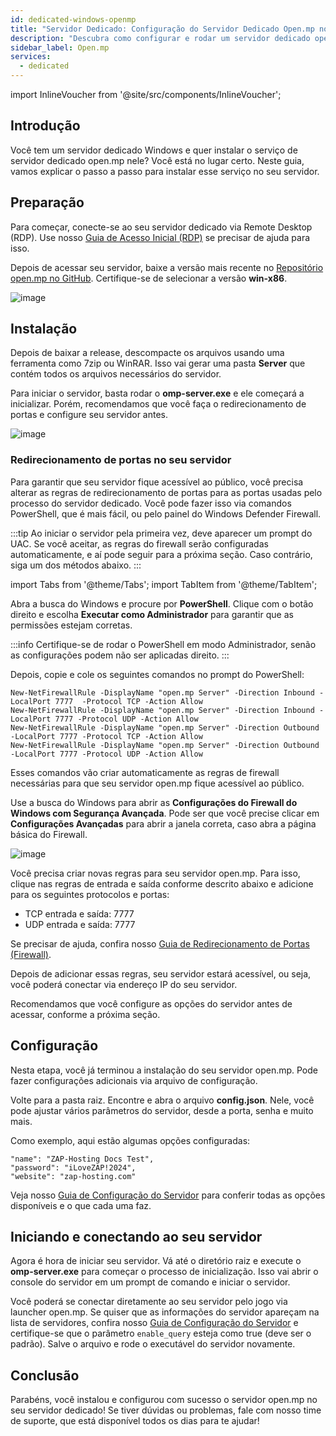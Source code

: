 ```yaml
---
id: dedicated-windows-openmp
title: "Servidor Dedicado: Configuração do Servidor Dedicado Open.mp no Windows"
description: "Descubra como configurar e rodar um servidor dedicado open.mp no Windows para uma jogatina multiplayer sem travas → Saiba mais agora"
sidebar_label: Open.mp
services:
  - dedicated
---
```


import InlineVoucher from '@site/src/components/InlineVoucher';

## Introdução

Você tem um servidor dedicado Windows e quer instalar o serviço de servidor dedicado open.mp nele? Você está no lugar certo. Neste guia, vamos explicar o passo a passo para instalar esse serviço no seu servidor.

<InlineVoucher />

## Preparação

Para começar, conecte-se ao seu servidor dedicado via Remote Desktop (RDP). Use nosso [Guia de Acesso Inicial (RDP)](vserver-windows-userdp.md) se precisar de ajuda para isso.

Depois de acessar seu servidor, baixe a versão mais recente no [Repositório open.mp no GitHub](https://github.com/openmultiplayer/open.mp/releases). Certifique-se de selecionar a versão **win-x86**.

![image](https://screensaver01.zap-hosting.com/index.php/s/sCGpA3dwHngbNCy/preview)

## Instalação

Depois de baixar a release, descompacte os arquivos usando uma ferramenta como 7zip ou WinRAR. Isso vai gerar uma pasta **Server** que contém todos os arquivos necessários do servidor.

Para iniciar o servidor, basta rodar o **omp-server.exe** e ele começará a inicializar. Porém, recomendamos que você faça o redirecionamento de portas e configure seu servidor antes.

![image](https://screensaver01.zap-hosting.com/index.php/s/xeqZjg8RMCnRcZf/preview)

### Redirecionamento de portas no seu servidor

Para garantir que seu servidor fique acessível ao público, você precisa alterar as regras de redirecionamento de portas para as portas usadas pelo processo do servidor dedicado. Você pode fazer isso via comandos PowerShell, que é mais fácil, ou pelo painel do Windows Defender Firewall.

:::tip
Ao iniciar o servidor pela primeira vez, deve aparecer um prompt do UAC. Se você aceitar, as regras do firewall serão configuradas automaticamente, e aí pode seguir para a próxima seção. Caso contrário, siga um dos métodos abaixo.
:::

import Tabs from '@theme/Tabs';
import TabItem from '@theme/TabItem';

<Tabs>
<TabItem value="powershell" label="Via PowerShell" default>

Abra a busca do Windows e procure por **PowerShell**. Clique com o botão direito e escolha **Executar como Administrador** para garantir que as permissões estejam corretas.

:::info
Certifique-se de rodar o PowerShell em modo Administrador, senão as configurações podem não ser aplicadas direito.
:::

Depois, copie e cole os seguintes comandos no prompt do PowerShell:
```
New-NetFirewallRule -DisplayName "open.mp Server" -Direction Inbound -LocalPort 7777  -Protocol TCP -Action Allow
New-NetFirewallRule -DisplayName "open.mp Server" -Direction Inbound -LocalPort 7777 -Protocol UDP -Action Allow
New-NetFirewallRule -DisplayName "open.mp Server" -Direction Outbound -LocalPort 7777 -Protocol TCP -Action Allow
New-NetFirewallRule -DisplayName "open.mp Server" -Direction Outbound -LocalPort 7777 -Protocol UDP -Action Allow
```

Esses comandos vão criar automaticamente as regras de firewall necessárias para que seu servidor open.mp fique acessível ao público.

</TabItem>

<TabItem value="windefender" label="Via Windows Defender">

Use a busca do Windows para abrir as **Configurações do Firewall do Windows com Segurança Avançada**. Pode ser que você precise clicar em **Configurações Avançadas** para abrir a janela correta, caso abra a página básica do Firewall.

![image](https://github.com/zaphosting/docs/assets/42719082/5fb9f943-7e51-4d8f-9df4-2f5ff60857d3)

Você precisa criar novas regras para seu servidor open.mp. Para isso, clique nas regras de entrada e saída conforme descrito abaixo e adicione para os seguintes protocolos e portas:
- TCP entrada e saída: 7777
- UDP entrada e saída: 7777

Se precisar de ajuda, confira nosso [Guia de Redirecionamento de Portas (Firewall)](vserver-windows-port.md).

</TabItem>
</Tabs>

Depois de adicionar essas regras, seu servidor estará acessível, ou seja, você poderá conectar via endereço IP do seu servidor.

Recomendamos que você configure as opções do servidor antes de acessar, conforme a próxima seção.

## Configuração

Nesta etapa, você já terminou a instalação do seu servidor open.mp. Pode fazer configurações adicionais via arquivo de configuração.

Volte para a pasta raiz. Encontre e abra o arquivo **config.json**. Nele, você pode ajustar vários parâmetros do servidor, desde a porta, senha e muito mais.

Como exemplo, aqui estão algumas opções configuradas:
```
"name": "ZAP-Hosting Docs Test",
"password": "iLoveZAP!2024",
"website": "zap-hosting.com"
```

Veja nosso [Guia de Configuração do Servidor](openmp-configuration.md) para conferir todas as opções disponíveis e o que cada uma faz.

## Iniciando e conectando ao seu servidor

Agora é hora de iniciar seu servidor. Vá até o diretório raiz e execute o **omp-server.exe** para começar o processo de inicialização. Isso vai abrir o console do servidor em um prompt de comando e iniciar o servidor.

Você poderá se conectar diretamente ao seu servidor pelo jogo via launcher open.mp. Se quiser que as informações do servidor apareçam na lista de servidores, confira nosso [Guia de Configuração do Servidor](openmp-configuration.md) e certifique-se que o parâmetro `enable_query` esteja como true (deve ser o padrão). Salve o arquivo e rode o executável do servidor novamente.

## Conclusão

Parabéns, você instalou e configurou com sucesso o servidor open.mp no seu servidor dedicado! Se tiver dúvidas ou problemas, fale com nosso time de suporte, que está disponível todos os dias para te ajudar!

<InlineVoucher />